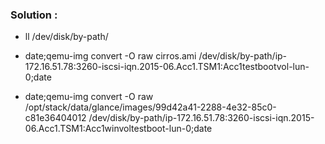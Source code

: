 ### Solution :

- ll /dev/disk/by-path/

- date;qemu-img convert -O raw cirros.ami /dev/disk/by-path/ip-172.16.51.78:3260-iscsi-iqn.2015-06.Acc1.TSM1:Acc1testbootvol-lun-0;date


- date;qemu-img convert -O raw /opt/stack/data/glance/images/99d42a41-2288-4e32-85c0-c81e36404012 /dev/disk/by-path/ip-172.16.51.78:3260-iscsi-iqn.2015-06.Acc1.TSM1:Acc1winvoltestboot-lun-0;date
